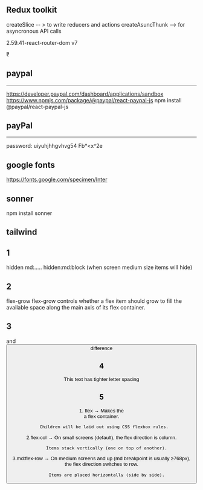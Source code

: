 
Redux toolkit
---------------
createSlice -- > to write reducers and actions
createAsuncThunk --> for asyncronous API calls







2.59.41-react-router-dom v7


₹
## paypal
-------------
https://developer.paypal.com/dashboard/applications/sandbox
https://www.npmjs.com/package/@paypal/react-paypal-js
npm install @paypal/react-paypal-js


## payPal
--------
password: uiyuhjhhgvhvg54
Fb*<x^2e

## google fonts
https://fonts.google.com/specimen/Inter


## sonner
npm install sonner


tailwind
----------
## 1
hidden md:.....
hidden:md:block
(when screen medium size items will hide)


## 2
flex-grow
  flex-grow controls whether a flex item should grow to fill the available space along the main axis of its flex container.

## 3
  <div className="hidden md:flex space-x-6">
and
  <button className="md:hidden">
difference 

## 4
<p class="tracking-tighter">This text has tighter letter spacing</p>

## 5
<div className="flex flex-col md:flex-row"> 
1. flex → Makes the <div> a flex container.

      Children will be laid out using CSS flexbox rules.

2.flex-col → On small screens (default), the flex direction is column.

        Items stack vertically (one on top of another).

3.md:flex-row → On medium screens and up (md breakpoint is usually ≥768px), the flex      direction switches to row.

        Items are placed horizontally (side by side).


  